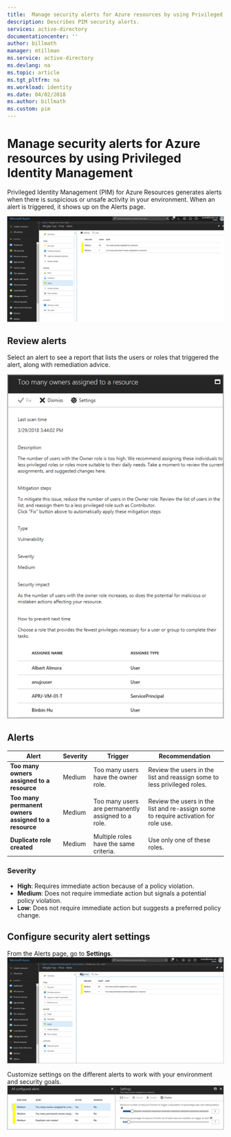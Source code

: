 ```yaml
---
title:  Manage security alerts for Azure resources by using Privileged Identity Management | Microsoft Docs
description: Describes PIM security alerts.
services: active-directory
documentationcenter: ''
author: billmath
manager: mtillman
ms.service: active-directory
ms.devlang: na
ms.topic: article
ms.tgt_pltfrm: na
ms.workload: identity
ms.date: 04/02/2018
ms.author: billmath
ms.custom: pim
---
```


# Manage security alerts for Azure resources by using Privileged Identity Management
Privileged Identity Management (PIM) for Azure Resources generates alerts when there is suspicious or unsafe activity in your environment. When an alert is triggered, it shows up on the Alerts page. 

![Alerts page](media/azure-pim-resource-rbac/RBAC-alerts-home.png)

## Review alerts
Select an alert to see a report that lists the users or roles that triggered the alert, along with remediation advice.

![Alert report](media/azure-pim-resource-rbac/rbac-alert-info.png)

## Alerts
| Alert | Severity | Trigger | Recommendation |
| --- | --- | --- | --- |
| **Too many owners assigned to a resource** |Medium |Too many users have the owner role. |Review the users in the list and reassign some to less privileged roles. |
| **Too many permanent owners assigned to a resource** |Medium |Too many users are permanently assigned to a role. |Review the users in the list and re-assign some to require activation for role use. |
| **Duplicate role created** |Medium |Multiple roles have the same criteria. |Use only one of these roles. |


### Severity
* **High**: Requires immediate action because of a policy violation. 
* **Medium**: Does not require immediate action but signals a potential policy violation.
* **Low**: Does not require immediate action but suggests a preferred policy change.

## Configure security alert settings
From the Alerts page, go to **Settings**.
![Settings](media/azure-pim-resource-rbac/rbac-navigate-settings.png)

Customize settings on the different alerts to work with your environment and security goals.
![Customize settings](media/azure-pim-resource-rbac/rbac-alert-settings.png)
